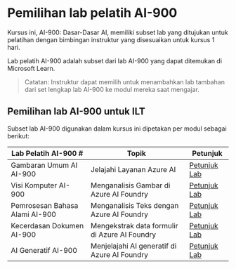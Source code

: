 # Pemilihan lab pelatih AI-900

Kursus ini, AI-900: Dasar-Dasar AI, memiliki subset lab yang ditujukan untuk pelatihan dengan bimbingan instruktur yang disesuaikan untuk kursus 1 hari.

Lab pelatih AI-900 adalah subset dari lab AI-900 yang dapat ditemukan di Microsoft Learn.

> Catatan: Instruktur dapat memilih untuk menambahkan lab tambahan dari set lengkap lab AI-900 ke modul mereka saat mengajar.

## Pemilihan lab AI-900 untuk ILT

Subset lab AI-900 digunakan dalam kursus ini dipetakan per modul sebagai berikut: 

| Lab Pelatih AI-900 # | Topik | Petunjuk |
| --- | --- | --- |
| Gambaran Umum AI AI-900 | Jelajahi Layanan Azure AI | [Petunjuk Lab](https://go.microsoft.com/fwlink/?linkid=2250253) |
| Visi Komputer AI-900 | Menganalisis Gambar di Azure AI Foundry | [Petunjuk Lab](https://go.microsoft.com/fwlink/?linkid=2250145) |
| Pemrosesan Bahasa Alami AI-900 | Menganalisis Teks dengan Azure AI Foundry | [Petunjuk Lab](https://go.microsoft.com/fwlink/?linkid=2250314) |
| Kecerdasan Dokumen AI-900 | Mengekstrak data formulir di Azure AI Foundry | [Petunjuk Lab](https://go.microsoft.com/fwlink/?linkid=2250315) |
| AI Generatif AI-900 | Menjelajahi AI generatif di Azure AI Foundry | [Petunjuk Lab](https://go.microsoft.com/fwlink/?linkid=2249955) |


